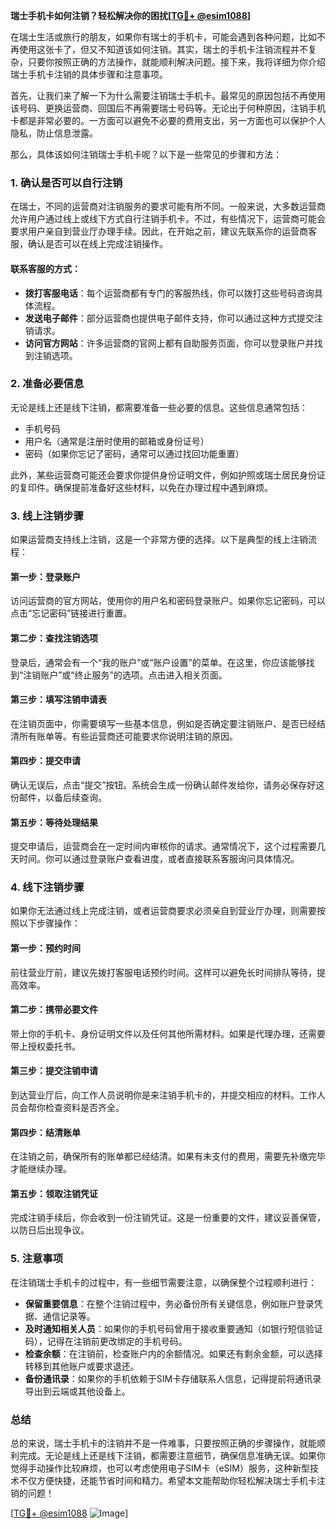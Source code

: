 **瑞士手机卡如何注销？轻松解决你的困扰[[TG💪+ @esim1088](https://t.me/s/esim1088)]**

在瑞士生活或旅行的朋友，如果你有瑞士的手机卡，可能会遇到各种问题，比如不再使用这张卡了，但又不知道该如何注销。其实，瑞士的手机卡注销流程并不复杂，只要你按照正确的方法操作，就能顺利解决问题。接下来，我将详细为你介绍瑞士手机卡注销的具体步骤和注意事项。

首先，让我们来了解一下为什么需要注销瑞士手机卡。最常见的原因包括不再使用该号码、更换运营商、回国后不再需要瑞士号码等。无论出于何种原因，注销手机卡都是非常必要的。一方面可以避免不必要的费用支出，另一方面也可以保护个人隐私，防止信息泄露。

那么，具体该如何注销瑞士手机卡呢？以下是一些常见的步骤和方法：

### 1. 确认是否可以自行注销

在瑞士，不同的运营商对注销服务的要求可能有所不同。一般来说，大多数运营商允许用户通过线上或线下方式自行注销手机卡。不过，有些情况下，运营商可能会要求用户亲自到营业厅办理手续。因此，在开始之前，建议先联系你的运营商客服，确认是否可以在线上完成注销操作。

#### 联系客服的方式：
- **拨打客服电话**：每个运营商都有专门的客服热线，你可以拨打这些号码咨询具体流程。
- **发送电子邮件**：部分运营商也提供电子邮件支持，你可以通过这种方式提交注销请求。
- **访问官方网站**：许多运营商的官网上都有自助服务页面，你可以登录账户并找到注销选项。

### 2. 准备必要信息

无论是线上还是线下注销，都需要准备一些必要的信息。这些信息通常包括：
- 手机号码
- 用户名（通常是注册时使用的邮箱或身份证号）
- 密码（如果你忘记了密码，通常可以通过找回功能重置）

此外，某些运营商可能还会要求你提供身份证明文件，例如护照或瑞士居民身份证的复印件。确保提前准备好这些材料，以免在办理过程中遇到麻烦。

### 3. 线上注销步骤

如果运营商支持线上注销，这是一个非常方便的选择。以下是典型的线上注销流程：

#### 第一步：登录账户
访问运营商的官方网站，使用你的用户名和密码登录账户。如果你忘记密码，可以点击“忘记密码”链接进行重置。

#### 第二步：查找注销选项
登录后，通常会有一个“我的账户”或“账户设置”的菜单。在这里，你应该能够找到“注销账户”或“终止服务”的选项。点击进入相关页面。

#### 第三步：填写注销申请表
在注销页面中，你需要填写一些基本信息，例如是否确定要注销账户、是否已经结清所有账单等。有些运营商还可能要求你说明注销的原因。

#### 第四步：提交申请
确认无误后，点击“提交”按钮。系统会生成一份确认邮件发给你，请务必保存好这份邮件，以备后续查询。

#### 第五步：等待处理结果
提交申请后，运营商会在一定时间内审核你的请求。通常情况下，这个过程需要几天时间。你可以通过登录账户查看进度，或者直接联系客服询问具体情况。

### 4. 线下注销步骤

如果你无法通过线上完成注销，或者运营商要求必须亲自到营业厅办理，则需要按照以下步骤操作：

#### 第一步：预约时间
前往营业厅前，建议先拨打客服电话预约时间。这样可以避免长时间排队等待，提高效率。

#### 第二步：携带必要文件
带上你的手机卡、身份证明文件以及任何其他所需材料。如果是代理办理，还需要带上授权委托书。

#### 第三步：提交注销申请
到达营业厅后，向工作人员说明你是来注销手机卡的，并提交相应的材料。工作人员会帮你检查资料是否齐全。

#### 第四步：结清账单
在注销之前，确保所有的账单都已经结清。如果有未支付的费用，需要先补缴完毕才能继续办理。

#### 第五步：领取注销凭证
完成注销手续后，你会收到一份注销凭证。这是一份重要的文件，建议妥善保管，以防日后出现争议。

### 5. 注意事项

在注销瑞士手机卡的过程中，有一些细节需要注意，以确保整个过程顺利进行：

- **保留重要信息**：在整个注销过程中，务必备份所有关键信息，例如账户登录凭据、通信记录等。
- **及时通知相关人员**：如果你的手机号码曾用于接收重要通知（如银行短信验证码），记得在注销前更改绑定的手机号码。
- **检查余额**：在注销前，检查账户内的余额情况。如果还有剩余金额，可以选择转移到其他账户或要求退还。
- **备份通讯录**：如果你的手机依赖于SIM卡存储联系人信息，记得提前将通讯录导出到云端或其他设备上。

### 总结

总的来说，瑞士手机卡的注销并不是一件难事，只要按照正确的步骤操作，就能顺利完成。无论是线上还是线下注销，都需要注意细节，确保信息准确无误。如果你觉得手动操作比较麻烦，也可以考虑使用电子SIM卡（eSIM）服务，这种新型技术不仅方便快捷，还能节省时间和精力。希望本文能帮助你轻松解决瑞士手机卡注销的问题！

[[TG💪+ @esim1088](https://t.me/s/esim1088) ![Image](https://i.postimg.cc/4NQfJmqS/Snipaste-2025-05-13-00-14-12.png)]